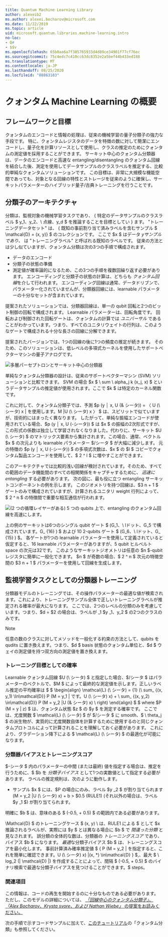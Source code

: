 ```yaml
---
title: Quantum Machine Learning Library
author: alexeib2
ms.author: alexei.bocharov@microsoft.com
ms.date: 11/22/2019
ms.topic: article
uid: microsoft.quantum.libraries.machine-learning.intro
no-loc:
- Q#
- $$v
ms.openlocfilehash: 65b0aa6a7f385765933d4d89ce34901f77cf76ec
ms.sourcegitcommit: 75c4edc7c410cc63dc8352e2a5bef44b433ed188
ms.translationtype: MT
ms.contentlocale: ja-JP
ms.lasthandoff: 08/25/2020
ms.locfileid: "88863103"
---
```

# <a name="introduction-to-quantum-machine-learning"></a>クォンタム Machine Learning の概要

## <a name="framework-and-goals"></a>フレームワークと目標

クォンタムのエンコードと情報の処理は、従来の機械学習の量子分類子の強力な手段です。 特に、クォンタムレジスタのデータを特徴の数に対して簡潔にエンコードし、量子化を計算リソースとして使用し、クラスの推定のためにクォンタムの測定値を採用することができます。
サーキット中心のクォンタム分類器は、データのエンコードと高速な entangling/disentangling のクォンタム回線を結合した後、測定を使用してデータサンプルのクラスラベルを推定する、比較的単純なクォンタムソリューションです。
この目標は、非常に大規模な機能空間であっても、対象となる回線の特性とストレージを従来のように確保し、サーキットパラメーターのハイブリッド量子/古典トレーニングを行うことです。

## <a name="classifier-architecture"></a>分類子のアーキテクチャ

分類は、監視対象の機械学習タスクであり、 \{ 特定のデータサンプルのクラスラベル $ y_1、y_2、\ 点線、y_d $ を推論することを目標としてい \} ます。 "トレーニングデータセット" は、 \{ 既知の事前割り当て済みラベルを含むサンプル $ \mathcal{D} = (x, y)} $ のコレクションです。 ここで $x $ はデータ $y サンプルであり、$ は "トレーニングラベル" と呼ばれる既知のラベルです。
従来の方法とは少し似ていますが、クォンタム分類は次の3つの手順で構成されます。
- データのエンコード
- 分類子の状態の準備
- 測定値が確率論的になるため、この3つの手順を複数回繰り返す必要があります。 エンコーディングと分類子の状態の計算は、どちらも *クォンタム回線*を介して行われます。 エンコーディング回線は通常、データドリブンで、パラメーター化されていませんが、分類器回線には、learnable パラメーターの十分なセットが含まれています。 

提案されたソリューションでは、分類器回線は、単一の qubit 回転と2つのビット制御の回転で構成されます。 Learnable パラメーターは、回転角度です。 回転および制御された回転ゲートは、クォンタムの計算では *ユニバーサル* であることがわかっています。つまり、すべてのユニタリウェイトの行列は、このようなゲートで構成される十分な長さの回線に分解できます。

提案されたバージョンでは、1つの回線の後に1つの頻度の推定が続きます。
そのため、このソリューションは、低レベルの多項式カーネルを使用したサポートベクターマシンの量子アナログです。

![多層パーセプトロンとサーキット中心の分類器](~/media/DLvsQCC.png)

単純なクォンタム分類器の設計は、従来のサポートベクターマシン (SVM) ソリューションと比較できます。 SVM の場合 $x $ \ sum \ alpha_j k (x_j, x) $ というデータサンプルの推定値が使用されます。ここで $k $ は特定のカーネル関数です。

これに対して、クォンタム分類子では、予測 $p (y │ x, U (& シータ)) = 〈 U (\ シータ) x | を使用します。M |U (\ シータ) x 〉 $ は、スピリットで似ていますが、技術的にはまったく異なります。 したがって、単純な振幅エンコードが使用されている場合、$p (y │ x, U (-シータ)) $ は $x $ の振幅の2次形式ですが、この形式の係数は独立して学習されなくなりました。代わりに、サーキット $U (\ シータ) $ のマトリックス要素から集計されます。この場合、通常、ベクトル $x $ の次元よりも learnable パラメーター $/シータ $ が大幅に減少します。 元の特徴の $p (y │ x, U (-シータ)) $ の多項式次数は、$x $ の $l $ コピーでクォンタム製品エンコードを使用して、$ 2 ^ l $ に増やすことができます。

このアーキテクチャでは比較的浅い回線が検討されています。そのため、すべての範囲のデータ機能間のすべての相関関係をキャプチャするために、 *迅速に entangling* する必要があります。 次の図に、最も役に立つ entangling サーキットコンポーネントの例を示します。 このジオメトリを持つ回線は、$3 n + 1 $ ゲートのみで構成されていますが、計算されるユニタリ weight 行列によって、$ 2 ^ n $ の特徴間で重要な相互通信が行われます。

![(2 つの循環レイヤーがある) 5 つの qubits 上で、entangling のクォンタム回線を高速にします。](~/media/5-qubit-qccc.png)

上の例のサーキットは6つのシングル qubit ゲート $ (G_1、\ lドット、G_5 で構成されています。G_ {16} ) $ および 10 2-qubits ゲート $ (G_6、\ lドット、G_ {15} ) $。 各ゲートが1つの learnable パラメーターを使用して定義されていると仮定すると、16 learnable パラメーターがありますが、5 qubit ヒルベルト space の次元は32です。 このようなサーキットジオメトリは任意の $n $-qubit レジスタに簡単に一般化できます。 $n $ が奇数の場合、$ 2 ^ n $ 次元の特徴空間の $3 n + 1 $ パラメーターを使用して回線を生成します。

## <a name="classifier-training-as-a-supervised-learning-task"></a>監視学習タスクとしての分類器トレーニング

分類器モデルのトレーニングでは、その操作パラメーターの最適な値が検索されます。これにより、トレーニングサンプル全体で正しいトレーニングラベルが推定される確率が最大になります。
ここでは、2つのレベルの分類のみを考慮しています。つまり、$d = $2 の場合は、ラベルが _1 $y _1、y_2 $ の2つのクラスのみです。

> [!NOTE]
> 任意の数のクラスに対してメソッドを一般化する約束の方法として、qubits を qudits に置き換えます。つまり、$d $ basis 状態のクォンタム単位と、$d $ ウェイの測定値を持つ双方向の測定値を置き換えます。

### <a name="likelihood-as-the-training-goal"></a>トレーニング目標としての確率

Learnable クォンタム回線 $U (\ シータ) $ と指定した場合、$/シータ $ はパラメーターのベクトルで、$M $ によって最終的な測定値を示します。正しいラベル推定の平均確率は $ $ \begin{align} \mathcal{L} (\ シータ) = {1} (\ sum_ {(x, y_1) \In\mathcal{D}} P (M = y_1 | です。U (\ シータ) x) + \ sum_ {(x, y_2) \in\mathcal{D}} P (M = y_2 |U (& シータ) x) \ right) \end{align} $ $ where $P (M = y | z) $ は、クォンタム状態 $z $ の $y $ を測定する確率です。
ここでは、尤度関数 $ \mathcal{L} (\ シータ) $ が $/シータ $ に smooth、$ \ theta_j $ の派生物が、実質的に尤度関数自体を計算するために使用するのと同じクォンタムプロトコルによって計算されることを理解しておく必要があります。 これにより、グラデーション降下による $ \mathcal{L} (\ シータ) $ の最適化が可能になります。

### <a name="classifier-bias-and-training-score"></a>分類器バイアスとトレーニングスコア

$-シータ $ 内のパラメーターの中間 (または最終) 値を指定する場合は、推定を行うために、$ $b を *分類子バイアス* として1つの実数値として指定する必要があります。 ラベルの推定規則は、次のように動作します。 
- サンプル $x $ には、$P の場合にのみ、ラベル $y _2 $ が割り当てられます (M = y_2 |U (\ シータ) x) + b > $0.5 (RULE1) (それ以外の場合は、ラベル $y _1 $) が割り当てられます。

明確に $b $ は、意味のある $ (-0.5, + 0.5) $ の範囲内である必要があります。

\Mathcal{D} $ のトレーニングケース $ (x, y) \ は、RULE1 による $ として $x 推論されるラベルが、実際には $y $ とは異なる場合に $b $ で *間違った分類* と見なされます。 誤分類の全体的な数は、分類器の *トレーニングスコア* であり、バイアス $b $ になります。 *最適*な分類子バイアス $b $ は、トレーニングスコアを最小化します。 事前計算済み確率推定値 $ \{ P (M = y_2 | を指定すると、これを簡単に確認できます。U (\ シータ) x) |(x, *) \in\mathcal{D} \} $,、最大 $ \ log_2 (| \mathcal{D} |) を作成することによって、間隔 $ (-0.5, + 0.5) $ のバイナリ検索で最適な分類子バイアスを見つけることができます。$ steps。

### <a name="reference"></a>関連項目

この情報は、コードの再生を開始するのに十分なものである必要があります。 ただし、このモデルの詳細については、 [ *「回線中心のクォンタム分類子」、「Alex Bocharov、Krysta svore、および Nathan Wiebe」* の提案をお読みください。](https://arxiv.org/abs/1804.00633)

次の手順で示すコードサンプルに加えて、[このチュートリアル](https://github.com/microsoft/QuantumKatas/tree/master/tutorials/QuantumClassification)の「クォンタム分類」も参照してください。 
